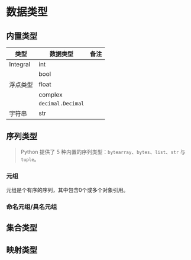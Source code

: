 # 数据类型

## 内置类型

| 类型     | 数据类型          | 备注 |
| -------- | ----------------- | ---- |
| Integral | int               |      |
|          | bool              |
| 浮点类型 | float             |      |
|          | complex           |      |
|          | `decimal.Decimal` |      |
| 字符串   | str               |      |

## 序列类型

> Python 提供了 5 种内置的序列类型：`bytearray`、`bytes`、`list`、`str` 与 `tuple`。

### 元组

元组是个有序的序列，其中包含0个或多个对象引用。

### 命名元组/具名元组



## 集合类型

## 映射类型

